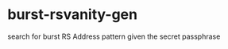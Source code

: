 burst-rsvanity-gen
==================

search for burst RS Address pattern given the secret passphrase

